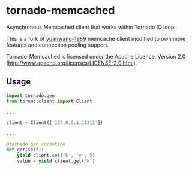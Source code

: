 tornado-memcached
==============
Asynchronous Memcached client that works within Tornado IO loop.

This is a fork of [yuanwang-1989](https://github.com/yuanwang-1989/tornado_memcache) memcache client modified to own more features and connection pooling support.

Tornado-Memcached is licensed under the Apache Licence, Version 2.0 (http://www.apache.org/licenses/LICENSE-2.0.html).


Usage
-----
```python
import tornado.gen
from tornmc.client import Client

...

client = Client(['127.0.0.1:11211'])

...

@tornado.gen.coroutine
def get(self):
    yield client.set('k', 'v', 5)
    value = yield client.get('k')
```
